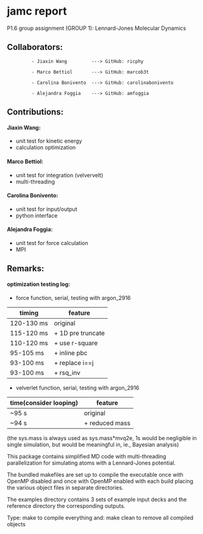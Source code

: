 # jamc report
P1.6 group assignment (GROUP 1): Lennard-Jones Molecular Dynamics

## Collaborators:

             - Jiaxin Wang         ---> GitHub: ricphy 
             
             - Marco Bettiol       ---> GitHub: marcob3t
             
             - Carolina Bonivento  ---> GitHub: carolinabonivento
             
             - Alejandra Foggia    ---> GitHub: amfoggia

## Contributions:

#### Jiaxin Wang:
* unit test for kinetic energy
* calculation optimization

#### Marco Bettiol:
* unit test for integration (velvervelt)
* multi-threading

#### Carolina Bonivento:
* unit test for input/output
* python interface

#### Alejandra Foggia:
* unit test for force calculation
* MPI

## Remarks:

#### optimization testing log:
* force function, serial, testing with argon_2916

|timing|feature|
|------|-------|
|120-130 ms|original|
|115-120 ms|+ 1D pre truncate|
|110-120 ms|+ use r-square|
|95-105  ms|+ inline pbc|
|93-100  ms|+ replace i==j|
|93-100  ms|+ rsq_inv|

* velverlet function, serial, testing with argon_2916

|time(consider looping)|feature|
|----------------------|-------|
|~95 s|original|
|~94 s|+ reduced mass|

(the sys.mass is always used as sys.mass*mvq2e, 1s would be negligible in single simulation,
but would be meaningful in, ie., Bayesian analysis)

This package contains simplified MD code with multi-threading
parallelization for simulating atoms with a Lennard-Jones potential.

The bundled makefiles are set up to compile the executable once
with OpenMP disabled and once with OpenMP enabled with each build
placing the various object files in separate directories.

The examples directory contains 3 sets of example input decks
and the reference directory the corresponding outputs.

Type: make
to compile everything and: make clean
to remove all compiled objects
